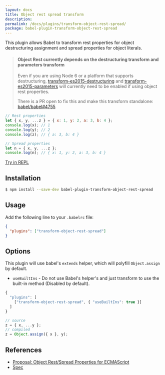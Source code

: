 ```yaml
---
layout: docs
title: Object rest spread transform
description:
permalink: /docs/plugins/transform-object-rest-spread/
package: babel-plugin-transform-object-rest-spread
---
```


This plugin allows Babel to transform rest properties for object destructuring assignment and spread properties for object literals.

<blockquote class="babel-callout babel-callout-warning">
  <h4>Object Rest currently depends on the destructuring transform and parameters transform</h4>
  <p>Even if you are using Node 6 or a platform that supports destructuring, <a href="/docs/plugins/transform-es2015-destructuring">transform-es2015-destructuring</a> and <a href="/docs/plugins/transform-es2015-parameters">transform-es2015-parameters</a> will currently need to be enabled if using object rest properties.</p>
  <p>There is a PR open to fix this and make this transform standalone: <a href="https://github.com/babel/babel/pull/4755">babel/babel#4755</a></p>
</blockquote>

```js
// Rest properties
let { x, y, ...z } = { x: 1, y: 2, a: 3, b: 4 };
console.log(x); // 1
console.log(y); // 2
console.log(z); // { a: 3, b: 4 }

// Spread properties
let n = { x, y, ...z };
console.log(n); // { x: 1, y: 2, a: 3, b: 4 }
```
[Try in REPL](/repl/#?evaluate=true&presets=es2015%2Cstage-0&code=%2F%2F%20Rest%20properties%0Alet%20%7B%20x%2C%20y%2C%20...z%20%7D%20%3D%20%7B%20x%3A%201%2C%20y%3A%202%2C%20a%3A%203%2C%20b%3A%204%20%7D%3B%0Aconsole.log(x)%3B%20%2F%2F%201%0Aconsole.log(y)%3B%20%2F%2F%202%0Aconsole.log(z)%3B%20%2F%2F%20%7B%20a%3A%203%2C%20b%3A%204%20%7D%0A%0A%2F%2F%20Spread%20properties%0Alet%20n%20%3D%20%7B%20x%2C%20y%2C%20...z%20%7D%3B%0Aconsole.log(n)%3B%20%2F%2F%20%7B%20x%3A%201%2C%20y%3A%202%2C%20a%3A%203%2C%20b%3A%204%20%7D)

## Installation

```sh
$ npm install --save-dev babel-plugin-transform-object-rest-spread
```

## Usage

Add the following line to your `.babelrc` file:

```json
{
  "plugins": ["transform-object-rest-spread"]
}
```

## Options

This plugin will use babel's `extends` helper, which will polyfill `Object.assign` by default.

* `useBuiltIns` - Do not use Babel's helper's and just transform to use the built-in method (Disabled by default).

```js
{
  "plugins": [
    ["transform-object-rest-spread", { "useBuiltIns": true }]
  ]
}

// source
z = { x, ...y };
// compiled
z = Object.assign({ x }, y);
```

## References

* [Proposal: Object Rest/Spread Properties for ECMAScript](https://github.com/sebmarkbage/ecmascript-rest-spread)
* [Spec](https://github.com/sebmarkbage/ecmascript-rest-spread/blob/master/Spec.md)
